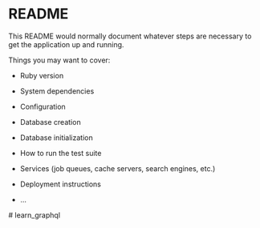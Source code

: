 # README

This README would normally document whatever steps are necessary to get the
application up and running.

Things you may want to cover:

* Ruby version

* System dependencies

* Configuration

* Database creation

* Database initialization

* How to run the test suite

* Services (job queues, cache servers, search engines, etc.)

* Deployment instructions

* ...


<!-- Querry References - 
{
  users {
    id
    name
    email
    postCount
  }
}

{
  user(id: 2){
    id
    name
    email
    postCount
    posts{
      title
      body
    }
  }
}

mutation{
  createUser(input:{
    name: "test",
    email: "test@example.com"
  })
  {
     user{
          id,
          name
         }
    errors
  }
 
}
 --># learn_graphql
